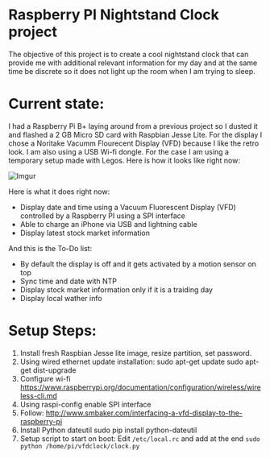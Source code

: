 # Raspberry PI Nightstand Clock project

The objective of this project is to create a cool nightstand clock 
that can provide me with additional relevant information for my day 
and at the same time be discrete so it does not light up the room
when I am trying to sleep.

# Current state:

I had a Raspberry Pi B+ laying around from a previous project so I dusted it
and flashed a 2 GB Micro SD card with Raspbian Jesse Lite. For the display
I chose a Noritake Vacumm Flourecent Display (VFD) because I like the retro look.
I am also using a USB Wi-fi dongle.
For the case I am using a temporary setup made with Legos. Here is how it looks like right now:

![Imgur](http://i.imgur.com/ZFq8nve.jpg)

Here is what it does right now:

 * Display date and time using a Vacuum Fluorescent Display (VFD) controlled by a Raspberry PI using a SPI interface 
 * Able to charge an iPhone via USB and lightning cable
 * Display latest stock market information

And this is the To-Do list:

 * By default the display is off and it gets activated by a motion sensor on top 
 * Sync time and date with NTP
 * Display stock market information only if it is a traiding day
 * Display local wather info

# Setup Steps:

1. Install fresh Raspbian Jesse lite image, resize partition, set password.
1. Using wired ethernet update installation:
	sudo apt-get update
	sudo apt-get dist-upgrade
1. Configure wi-fi
	https://www.raspberrypi.org/documentation/configuration/wireless/wireless-cli.md
1. Using raspi-config enable SPI interface
1. Follow:
	http://www.smbaker.com/interfacing-a-vfd-display-to-the-raspberry-pi
1. Install Python dateutil
        sudo pip install python-dateutil
1. Setup script to start on boot:
	Edit `/etc/local.rc` and add at the end `sudo python /home/pi/vfdclock/clock.py`
